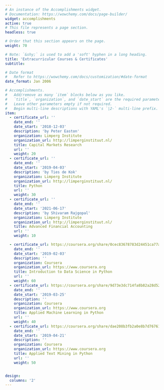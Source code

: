 ```yaml
---
# An instance of the Accomplishments widget.
# Documentation: https://wowchemy.com/docs/page-builder/
widget: accomplishments
active: true
# This file represents a page section.
headless: true

# Order that this section appears on the page.
weight: 70

# Note: `&shy;` is used to add a 'soft' hyphen in a long heading.
title: 'Extracurricular Courses & Certificates'
subtitle:

# Date format
#   Refer to https://wowchemy.com/docs/customization/#date-format
date_format: Jan 2006

# Accomplishments.
#   Add/remove as many `item` blocks below as you like.
#   `title`, `organization`, and `date_start` are the required parameters.
#   Leave other parameters empty if not required.
#   Begin multi-line descriptions with YAML's `|2-` multi-line prefix.
item:
  - certificate_url: ''
    date_end: ''
    date_start: '2018-12-03'
    description: 'by Peter Easton'
    organization: Limperg Institute
    organization_url: http://limperginstituut.nl/
    title: Capital Markets Research
    url: ''
    weight: 20
  - certificate_url: ''
    date_end: ''
    date_start: '2019-04-03'
    description: 'by Ties de Kok'
    organization: Limperg Institute
    organization_url: http://limperginstituut.nl/
    title: Python 
    url: ''
    weight: 30
  - certificate_url: ''
    date_end: ''
    date_start: '2021-06-17'
    description: 'by Shivaram Rajgopal'
    organization: Limperg Institute
    organization_url: http://limperginstituut.nl/
    title: Advanced Financial Accounting 
    url: ''
    weight: 10

  - certificate_url: https://coursera.org/share/0cec83678783d24451ca77ab496834ba
    date_end: ''
    date_start: '2019-02-03'
    description: ''
    organization: Coursera
    organization_url: https://www.coursera.org
    title: Introduction to Data Science in Python
    url: ''
    weight: 60
  - certificate_url: https://coursera.org/share/9d73e3dc714fa8b82a28d521995f9af8
    date_end: ''
    date_start: '2019-03-25'
    description: ''
    organization: Coursera
    organization_url: https://www.coursera.org
    title: Applied Machine Learning in Python
    url: ''
    weight: 40
  - certificate_url: https://coursera.org/share/dae208b3fb2a0e8b7d76761b3a9ec270
    date_end: ''
    date_start: '2019-04-21'
    description: ''
    organization: Coursera
    organization_url: https://www.coursera.org
    title: Applied Text Mining in Python
    url: ''
    weight: 50


design:
  columns: '2'
---
```

